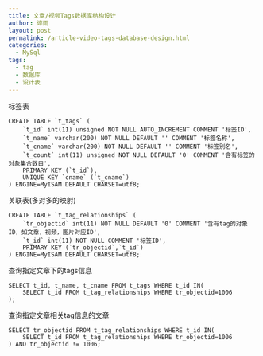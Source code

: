 ```yaml
---
title: 文章/视频Tags数据库结构设计
author: 谇雨
layout: post
permalink: /article-video-tags-database-design.html
categories:
  - MySql
tags:
  - tag
  - 数据库
  - 设计表
---
```

标签表

    CREATE TABLE `t_tags` (
        `t_id` int(11) unsigned NOT NULL AUTO_INCREMENT COMMENT '标签ID',
        `t_name` varchar(200) NOT NULL DEFAULT '' COMMENT '标签名称',
        `t_cname` varchar(200) NOT NULL DEFAULT '' COMMENT '标签别名',
        `t_count` int(11) unsigned NOT NULL DEFAULT '0' COMMENT '含有标签的对象集合数目',
        PRIMARY KEY (`t_id`),
        UNIQUE KEY `cname` (`t_cname`)
    ) ENGINE=MyISAM DEFAULT CHARSET=utf8;

关联表(多对多的映射)

    CREATE TABLE `t_tag_relationships` (
        `tr_objectid` int(11) NOT NULL DEFAULT '0' COMMENT '含有tag的对象ID，如文章，视频，图片对应ID',
        `t_id` int(11) NOT NULL COMMENT '标签ID',
        PRIMARY KEY (`tr_objectid`,`t_id`)
    ) ENGINE=MyISAM DEFAULT CHARSET=utf8;

查询指定文章下的tags信息

    SELECT t_id, t_name, t_cname FROM t_tags WHERE t_id IN( 
        SELECT t_id FROM t_tag_relationships WHERE tr_objectid=1006
    );

查询指定文章相关tag信息的文章

    SELECT tr_objectid FROM t_tag_relationships WHERE t_id IN( 
        SELECT t_id FROM t_tag_relationships WHERE tr_objectid=1006
    ) AND tr_objectid != 1006;